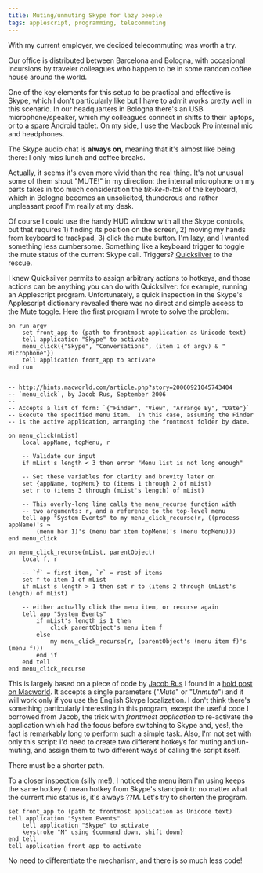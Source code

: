 ```yaml
---
title: Muting/unmuting Skype for lazy people
tags: applescript, programming, telecommuting
---
```


With my current employer, we decided telecommuting was worth a try.

Our office is distributed between Barcelona and Bologna, with
occasional incursions by traveler colleagues who happen to be in some
random coffee house around the world.

One of the key elements for this setup to be practical and effective
is Skype, which I don't particularly like but I have to admit works
pretty well in this scenario. In our headquarters in Bologna there's
an USB microphone/speaker, which my colleagues connect in shifts to
their laptops, or to a spare Android tablet. On my side, I use the <a
class="zem_slink" title="MacBook Pro"
href="http://www.apple.com/macbookpro/" rel="homepage">Macbook Pro</a>
internal mic and headphones.

The Skype audio chat is <strong>always on</strong>, meaning that it's
almost like being there: I only miss lunch and coffee breaks.

Actually, it seems it's even more vivid than the real thing. It's not
unusual some of them shout "MUTE!" in my direction: the internal
microphone on my parts takes in too much consideration the
<em>tik-ke-ti-tak</em> of the keyboard, which in Bologna becomes an
unsolicited, thunderous and rather unpleasant proof I'm really at my
desk.

Of course I could use the handy HUD window with all the Skype
controls, but that requires 1) finding its position on the screen, 2)
moving my hands from keyboard to trackpad, 3) click the mute
button. I'm lazy, and I wanted something less cumbersome. Something
like a keyboard trigger to toggle the mute status of the current Skype
call. Triggers? <a href="http://www.blacktree.com/">Quicksilver</a> to
the rescue.

I knew Quicksilver permits to assign arbitrary actions to hotkeys, and
those actions can be anything you can do with Quicksilver: for
example, running an Applescript program. Unfortunately, a quick
inspection in the Skype's Applescript dictionary revealed there was no
direct and simple access to the Mute toggle. Here the first program I
wrote to solve the problem:

``` Applescript
on run argv
    set front_app to (path to frontmost application as Unicode text)
    tell application "Skype" to activate
    menu_click({"Skype", "Conversations", (item 1 of argv) & " Microphone"})
    tell application front_app to activate
end run


-- http://hints.macworld.com/article.php?story=20060921045743404
-- `menu_click`, by Jacob Rus, September 2006
-- 
-- Accepts a list of form: `{"Finder", "View", "Arrange By", "Date"}`
-- Execute the specified menu item.  In this case, assuming the Finder 
-- is the active application, arranging the frontmost folder by date.

on menu_click(mList)
    local appName, topMenu, r

    -- Validate our input
    if mList's length < 3 then error "Menu list is not long enough"

    -- Set these variables for clarity and brevity later on
    set {appName, topMenu} to (items 1 through 2 of mList)
    set r to (items 3 through (mList's length) of mList)

    -- This overly-long line calls the menu_recurse function with
    -- two arguments: r, and a reference to the top-level menu
    tell app "System Events" to my menu_click_recurse(r, ((process appName)'s ¬
        (menu bar 1)'s (menu bar item topMenu)'s (menu topMenu)))
end menu_click

on menu_click_recurse(mList, parentObject)
    local f, r

    -- `f` = first item, `r` = rest of items
    set f to item 1 of mList
    if mList's length > 1 then set r to (items 2 through (mList's length) of mList)

    -- either actually click the menu item, or recurse again
    tell app "System Events"
        if mList's length is 1 then
            click parentObject's menu item f
        else
            my menu_click_recurse(r, (parentObject's (menu item f)'s (menu f)))
        end if
    end tell
end menu_click_recurse
```

This is largely based on a piece of code by <a
href="http://www.hcs.harvard.edu/~jrus/">Jacob Rus</a> I found in a <a
href="http://hints.macworld.com/article.php?story=20060921045743404">hold
post on Macworld</a>. It accepts a single parameters ("<em>Mute</em>"
or "<em>Unmute</em>") and it will work only if you use the English
Skype localization. I don't think there's something particularly
interesting in this program, except the useful code I borrowed from
Jacob, the trick with <em>frontmost application</em> to re-activate
the application which had the focus before switching to Skype and,
yes!, the fact is remarkably long to perform such a simple task. Also,
I'm not set with only this script: I'd need to create two different
hotkeys for muting and un-muting, and assign them to two different
ways of calling the script itself.

There must be a shorter path.

To a closer inspection (silly me!), I noticed the menu item I'm using
keeps the same hotkey (I mean hotkey from Skype's standpoint): no
matter what the current mic status is, it's always ??M. Let's try to
shorten the program.

    set front_app to (path to frontmost application as Unicode text)
    tell application "System Events"
        tell application "Skype" to activate
        keystroke "M" using {command down, shift down} 
    end tell
    tell application front_app to activate

No need to differentiate the mechanism, and there is so much less
code!  <div class="zemanta-pixie" style="margin-top: 10px; height:
15px;"><img class="zemanta-pixie-img" style="border: none; float:
right;" alt=""
src="http://img.zemanta.com/pixy.gif?x-id=90f33d62-818c-4d4d-84bf-4134a787529e"
/></div>
